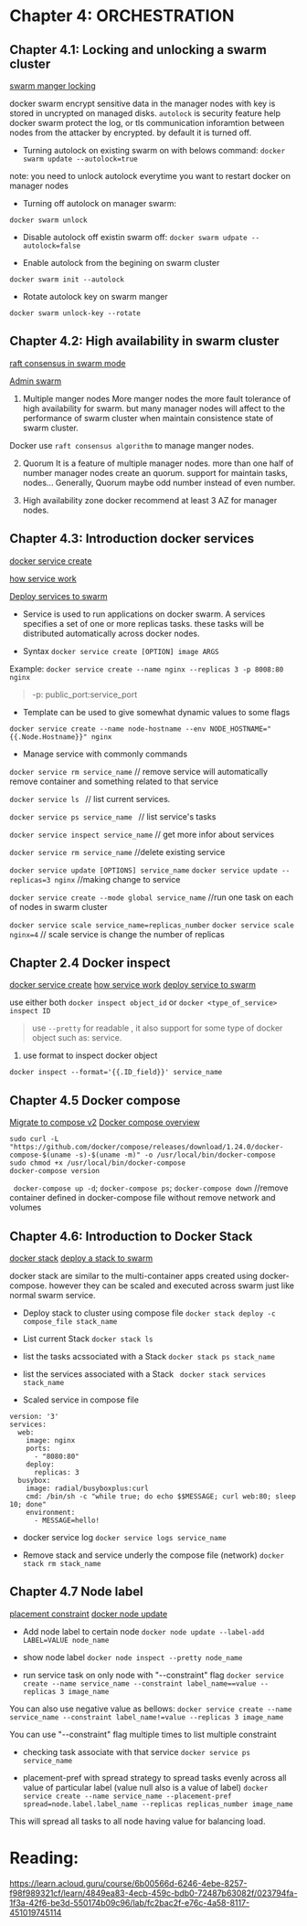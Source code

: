 # Chapter 4: ORCHESTRATION
## Chapter 4.1: Locking and unlocking a swarm cluster
[swarm manger locking](https://docs.docker.com/engine/swarm/swarm_manager_locking/)

docker swarm encrypt sensitive data in the manager nodes with key is stored in uncrypted on managed disks.
``autolock`` is security feature help docker swarm protect the log, or tls communication inforamtion between nodes from the attacker by encrypted. by default it is turned off.


- Turning autolock on existing swarm on with belows command:
`docker swarm update --autolock=true`

note: you need to unlock autolock everytime you want to restart docker on manager nodes

- Turning off autolock on manager swarm:

`docker swarm unlock` 

- Disable autolock off existin swarm off:
`docker swarm udpate --autolock=false`

- Enable autolock from the begining on swarm cluster

`docker swarm init --autolock`

- Rotate autolock key on swarm manger 

`docker swarm unlock-key --rotate`

## Chapter 4.2: High availability in swarm cluster

[raft consensus in swarm mode](https://docs.docker.com/engine/swarm/raft/)

[Admin swarm](https://docs.docker.com/engine/swarm/admin_guide/)

1. Multiple manger nodes
More manger nodes the more fault tolerance of high availability for swarm. but many manager nodes will affect to the performance of swarm cluster when maintain consistence state of swarm cluster.

Docker use ``raft consensus algorithm`` to manage manger nodes.

2. Quorum
It is a feature of multiple manager nodes. more than one half of number manager nodes create an quorum. support for maintain tasks, nodes...
Generally, Quorum maybe odd number instead of even number.

3. High availability zone
docker recommend at least 3 AZ for manager nodes.

## Chapter 4.3: Introduction docker services

[docker service create](https://docs.docker.com/reference/cli/docker/service/create/)

[how service work](https://docs.docker.com/engine/swarm/how-swarm-mode-works/services/)

[Deploy services to swarm](https://docs.docker.com/engine/swarm/services/)

- Service is used to run applications on docker swarm. A services specifies a set of one or more replicas tasks. these tasks will be distributed automatically across docker nodes.

- Syntax
`docker service create [OPTION] image ARGS`

Example:
`docker service create --name nginx --replicas 3 -p 8008:80 nginx `

> -p: public_port:service_port

- Template can be used to give somewhat dynamic values to some flags 

`docker service create --name node-hostname --env NODE_HOSTNAME="{{.Node.Hostname}}" nginx `

- Manage service with commonly commands

`docker service rm service_name`	// remove service will automatically remove container and something related to that service

`docker service ls `				// list current services.

`docker service ps service_name `	// list service's tasks

`docker service inspect service_name`	// get more infor about services 

`docker service rm service_name`		//delete existing service

`docker service update [OPTIONS] service_name` `docker service update --replicas=3 nginx`	//making change to service

`docker service create --mode global service_name`	//run one task on each of nodes in swarm cluster 

`docker service scale service_name=replicas_number` `docker service scale nginx=4`	// scale service is change the number of replicas

## Chapter 2.4 Docker inspect

[docker service create](https://docs.docker.com/reference/cli/docker/service/create/)
[how service work](https://docs.docker.com/engine/swarm/how-swarm-mode-works/services/)
[deploy service to swarm](https://docs.docker.com/engine/swarm/services/)

use either both ``docker inspect object_id`` or ``docker <type_of_service> inspect ID`` 

> use ``--pretty`` for readable , it also support for some type of docker object such as: service.

1. use format to inspect docker object

``docker inspect --format='{{.ID_field}}' service_name``

## Chapter 4.5 Docker compose

[Migrate to compose v2](https://docs.docker.com/compose/migrate/)
[Docker compose overview](https://docs.docker.com/compose/)
```
sudo curl -L "https://github.com/docker/compose/releases/download/1.24.0/docker-compose-$(uname -s)-$(uname -m)" -o /usr/local/bin/docker-compose
sudo chmod +x /usr/local/bin/docker-compose
docker-compose version
```
`` docker-compose up -d``; ``docker-compose ps``; ``docker-compose down`` //remove container defined in docker-compose file without remove network and volumes

## Chapter 4.6: Introduction to Docker Stack
[docker stack](https://docs.docker.com/reference/cli/docker/stack/)
[deploy a stack to swarm](https://docs.docker.com/engine/swarm/stack-deploy/)

docker stack are similar to the multi-container apps created using docker-compose. however they can be scaled and executed across swarm just like normal swarm service.

- Deploy stack to cluster using compose file
`docker stack deploy -c compose_file stack_name`

- List current Stack
`docker stack ls`

- list the tasks acssociated with a Stack
`docker stack ps stack_name`

- list the services associated with a Stack
` docker stack services stack_name`

- Scaled service in compose file
```
version: '3'
services:
  web:
    image: nginx
    ports:
      - "8080:80"
    deploy:
      replicas: 3 
  busybox:
    image: radial/busyboxplus:curl
    cmd: /bin/sh -c "while true; do echo $$MESSAGE; curl web:80; sleep 10; done"
    environment:
      - MESSAGE=hello!
```

- docker service log
`docker service logs service_name`

- Remove stack and service underly the compose file (network)
`docker stack rm stack_name`

## Chapter 4.7 Node label
[placement constraint](https://docs.docker.com/engine/swarm/services/#placement-constraints) 
[docker node update](https://docs.docker.com/reference/cli/docker/node/update/#add-label-metadata-to-a-node)

- Add node label to certain node
`docker node update --label-add LABEL=VALUE node_name`

- show node label 
`docker node inspect --pretty node_name`

- run service task on only node with "--constraint" flag 
`docker service create --name service_name --constraint label_name==value --replicas 3 image_name`

You can also use negative value as bellows:
`docker service create --name service_name --constraint label_name!=value --replicas 3 image_name`

You can use "--constraint" flag multiple times to list multiple constraint

- checking task associate with that service 
`docker service ps service_name`

- placement-pref with spread strategy to spread tasks evenly across all value of particular label (value null also is a value of label)
`docker service create --name service_name --placement-pref spread=node.label.label_name --replicas replicas_number image_name `

This will spread all tasks to all node having value for balancing load.





# Reading: 
https://learn.acloud.guru/course/6b00566d-6246-4ebe-8257-f98f989321cf/learn/4849ea83-4ecb-459c-bdb0-72487b63082f/023794fa-1f3a-42f6-be3d-550174b09c96/lab/fc2bac2f-e76c-4a58-8117-451019745114



